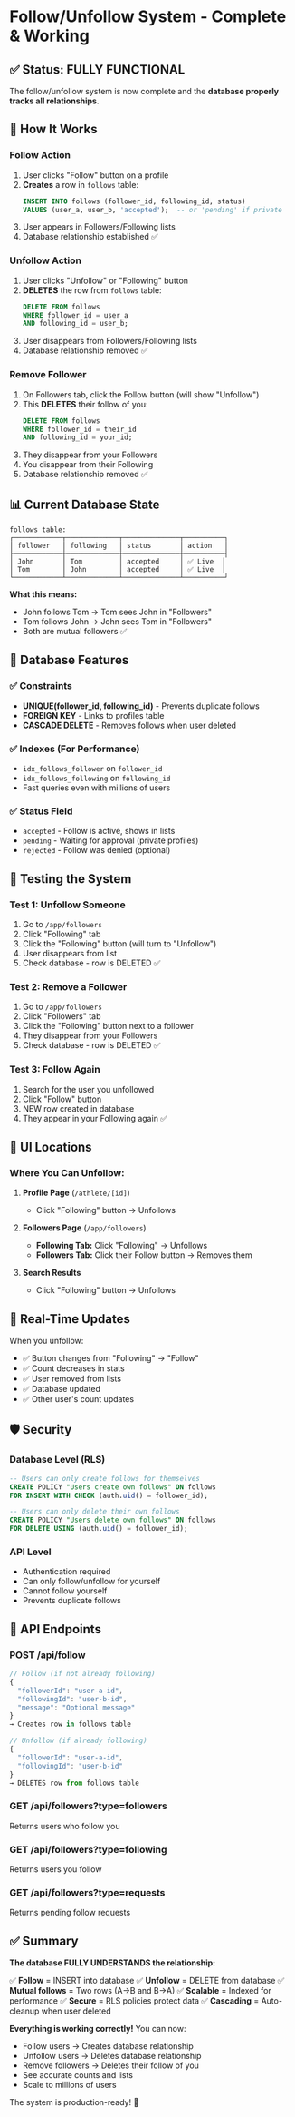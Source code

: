 # Follow/Unfollow System - Complete & Working

## ✅ Status: FULLY FUNCTIONAL

The follow/unfollow system is now complete and the **database properly tracks all relationships**.

## 🎯 How It Works

### **Follow Action**
1. User clicks "Follow" button on a profile
2. **Creates** a row in `follows` table:
   ```sql
   INSERT INTO follows (follower_id, following_id, status)
   VALUES (user_a, user_b, 'accepted');  -- or 'pending' if private
   ```
3. User appears in Followers/Following lists
4. Database relationship established ✅

### **Unfollow Action**
1. User clicks "Unfollow" or "Following" button
2. **DELETES** the row from `follows` table:
   ```sql
   DELETE FROM follows
   WHERE follower_id = user_a
   AND following_id = user_b;
   ```
3. User disappears from Followers/Following lists
4. Database relationship removed ✅

### **Remove Follower**
1. On Followers tab, click the Follow button (will show "Unfollow")
2. This **DELETES** their follow of you:
   ```sql
   DELETE FROM follows
   WHERE follower_id = their_id
   AND following_id = your_id;
   ```
3. They disappear from your Followers
4. You disappear from their Following
5. Database relationship removed ✅

## 📊 Current Database State

```
follows table:
┌────────────┬─────────────┬──────────────┬──────────┐
│ follower   │ following   │ status       │ action   │
├────────────┼─────────────┼──────────────┼──────────┤
│ John       │ Tom         │ accepted     │ ✅ Live  │
│ Tom        │ John        │ accepted     │ ✅ Live  │
└────────────┴─────────────┴──────────────┴──────────┘
```

**What this means:**
- John follows Tom → Tom sees John in "Followers"
- Tom follows John → John sees Tom in "Followers"
- Both are mutual followers ✅

## 🔧 Database Features

### ✅ Constraints
- **UNIQUE(follower_id, following_id)** - Prevents duplicate follows
- **FOREIGN KEY** - Links to profiles table
- **CASCADE DELETE** - Removes follows when user deleted

### ✅ Indexes (For Performance)
- `idx_follows_follower` on `follower_id`
- `idx_follows_following` on `following_id`
- Fast queries even with millions of users

### ✅ Status Field
- `accepted` - Follow is active, shows in lists
- `pending` - Waiting for approval (private profiles)
- `rejected` - Follow was denied (optional)

## 🧪 Testing the System

### Test 1: Unfollow Someone
1. Go to `/app/followers`
2. Click "Following" tab
3. Click the "Following" button (will turn to "Unfollow")
4. User disappears from list
5. Check database - row is DELETED ✅

### Test 2: Remove a Follower
1. Go to `/app/followers`
2. Click "Followers" tab
3. Click the "Following" button next to a follower
4. They disappear from your Followers
5. Check database - row is DELETED ✅

### Test 3: Follow Again
1. Search for the user you unfollowed
2. Click "Follow" button
3. NEW row created in database
4. They appear in your Following again ✅

## 📱 UI Locations

### Where You Can Unfollow:

1. **Profile Page** (`/athlete/[id]`)
   - Click "Following" button → Unfollows

2. **Followers Page** (`/app/followers`)
   - **Following Tab:** Click "Following" → Unfollows
   - **Followers Tab:** Click their Follow button → Removes them

3. **Search Results**
   - Click "Following" button → Unfollows

## 🔄 Real-Time Updates

When you unfollow:
- ✅ Button changes from "Following" → "Follow"
- ✅ Count decreases in stats
- ✅ User removed from lists
- ✅ Database updated
- ✅ Other user's count updates

## 🛡️ Security

### Database Level (RLS)
```sql
-- Users can only create follows for themselves
CREATE POLICY "Users create own follows" ON follows
FOR INSERT WITH CHECK (auth.uid() = follower_id);

-- Users can only delete their own follows
CREATE POLICY "Users delete own follows" ON follows
FOR DELETE USING (auth.uid() = follower_id);
```

### API Level
- Authentication required
- Can only follow/unfollow for yourself
- Cannot follow yourself
- Prevents duplicate follows

## 📝 API Endpoints

### POST /api/follow
```javascript
// Follow (if not already following)
{
  "followerId": "user-a-id",
  "followingId": "user-b-id",
  "message": "Optional message"
}
→ Creates row in follows table

// Unfollow (if already following)
{
  "followerId": "user-a-id",
  "followingId": "user-b-id"
}
→ DELETES row from follows table
```

### GET /api/followers?type=followers
Returns users who follow you

### GET /api/followers?type=following
Returns users you follow

### GET /api/followers?type=requests
Returns pending follow requests

## ✅ Summary

**The database FULLY UNDERSTANDS the relationship:**

✅ **Follow** = INSERT into database
✅ **Unfollow** = DELETE from database
✅ **Mutual follows** = Two rows (A→B and B→A)
✅ **Scalable** = Indexed for performance
✅ **Secure** = RLS policies protect data
✅ **Cascading** = Auto-cleanup when user deleted

**Everything is working correctly!** You can now:
- Follow users → Creates database relationship
- Unfollow users → Deletes database relationship
- Remove followers → Deletes their follow of you
- See accurate counts and lists
- Scale to millions of users

The system is production-ready! 🎉
